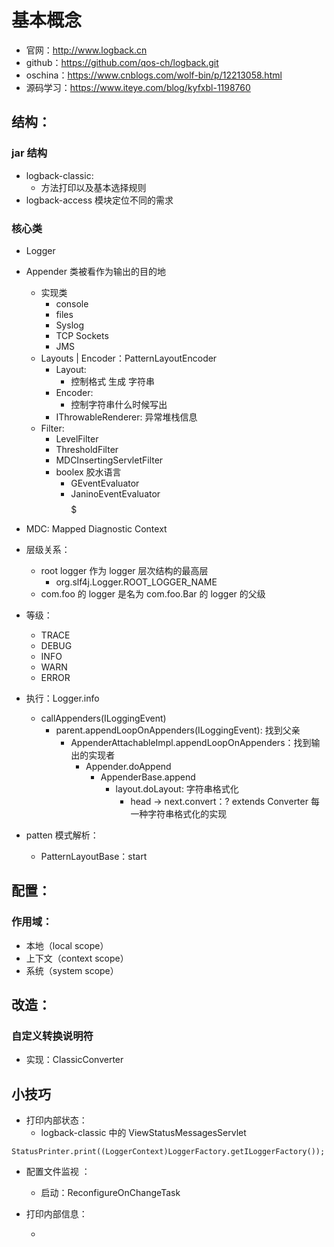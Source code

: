 # 基本概念
- 官网：http://www.logback.cn
- github：https://github.com/qos-ch/logback.git
- oschina：https://www.cnblogs.com/wolf-bin/p/12213058.html
- 源码学习：https://www.iteye.com/blog/kyfxbl-1198760


## 结构：
### jar 结构
- logback-classic:
  - 方法打印以及基本选择规则
- logback-access 模块定位不同的需求


### 核心类
- Logger

- Appender 类被看作为输出的目的地
  - 实现类
    - console
    - files
    - Syslog
    - TCP Sockets
    - JMS
  - Layouts | Encoder：PatternLayoutEncoder
    - Layout:
      - 控制格式 生成 字符串
    - Encoder:
      - 控制字符串什么时候写出
    - IThrowableRenderer: 异常堆栈信息
  - Filter:
    - LevelFilter
    - ThresholdFilter
    - MDCInsertingServletFilter
    - boolex 胶水语言
      - GEventEvaluator
      - JaninoEventEvaluator $$$$$

- MDC: Mapped Diagnostic Context

- 层级关系：
  - root logger 作为 logger 层次结构的最高层
    - org.slf4j.Logger.ROOT_LOGGER_NAME
  - com.foo 的 logger 是名为 com.foo.Bar 的 logger 的父级

- 等级：
  - TRACE
  - DEBUG
  - INFO
  - WARN
  - ERROR



- 执行：Logger.info
  - callAppenders(ILoggingEvent)
    - parent.appendLoopOnAppenders(ILoggingEvent): 找到父亲
      - AppenderAttachableImpl.appendLoopOnAppenders：找到输出的实现者
        - Appender.doAppend
          - AppenderBase.append
            - layout.doLayout: 字符串格式化
              - head -> next.convert：? extends Converter 每一种字符串格式化的实现

- patten 模式解析：
  - PatternLayoutBase：start


## 配置：
### 作用域：
- 本地（local scope）
- 上下文（context scope）
- 系统（system scope）


## 改造：
### 自定义转换说明符
- 实现：ClassicConverter



## 小技巧
- 打印内部状态：
  - logback-classic 中的 ViewStatusMessagesServlet
```
StatusPrinter.print((LoggerContext)LoggerFactory.getILoggerFactory());
```

- 配置文件监视 ： <configuration scan="true" scanPeriod="30 seconds">
  - 启动：ReconfigureOnChangeTask

- 打印内部信息：

  -
